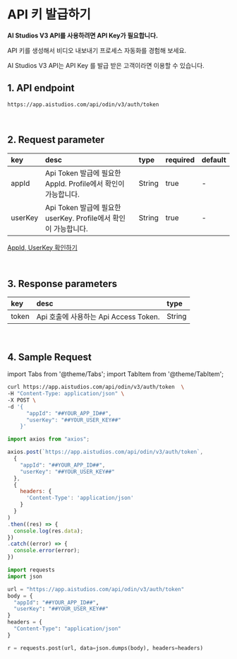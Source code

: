 # API 키 발급하기

**AI Studios V3 API를 사용하려면 API Key가 필요합니다.**  

API 키를 생성해서 비디오 내보내기 프로세스 자동화를 경험해 보세요.

AI Studios V3 API는 API Key 를 발급 받은 고객이라면 이용할 수 있습니다.

## 1. API endpoint

```http
https://app.aistudios.com/api/odin/v3/auth/token
```

<br/>

## 2. Request parameter

|key|desc|type|required|default|
|:---|:---|:---|:---|:---|
|appId|Api Token 발급에 필요한 AppId. Profile에서 확인이 가능합니다.|String|true|-|
|userKey|Api Token 발급에 필요한 userKey. Profile에서 확인이 가능합니다.|String|true|-|

[AppId, UserKey 확인하기](https://account.aistudios.com/user/api-key)

<br/>

## 3. Response parameters

|key|desc|type|
|:---|:---|:---|
|token|Api 호출에 사용하는 Api Access Token.|String|

<br/>


## 4. Sample Request

import Tabs from '@theme/Tabs';
import TabItem from '@theme/TabItem';

<Tabs>
<TabItem value="curl" label="cURL">

```bash
curl https://app.aistudios.com/api/odin/v3/auth/token  \
-H "Content-Type: application/json" \
-X POST \
-d '{
      "appId": "##YOUR_APP_ID##",
      "userKey": "##YOUR_USER_KEY##"
    }'
```

</TabItem>
<TabItem value="js" label="Node.js">

```js
import axios from "axios"; 

axios.post(`https://app.aistudios.com/api/odin/v3/auth/token`, 
  {
    "appId": "##YOUR_APP_ID##",
    "userKey": "##YOUR_USER_KEY##"
  },
  {
    headers: {
      'Content-Type': 'application/json'
    }
  }
)
.then((res) => {
  console.log(res.data);
})
.catch((error) => {
  console.error(error);
})
```

</TabItem>
<TabItem value="py" label="Python">

```py
import requests
import json

url = "https://app.aistudios.com/api/odin/v3/auth/token"
body = {
  "appId": "##YOUR_APP_ID##",
  "userKey": "##YOUR_USER_KEY##"
}
headers = {
  "Content-Type": "application/json"
}

r = requests.post(url, data=json.dumps(body), headers=headers)
```

</TabItem>
</Tabs>

